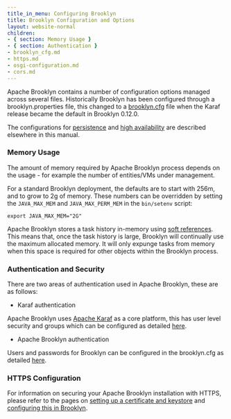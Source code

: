 ```yaml
---
title_in_menu: Configuring Brooklyn
title: Brooklyn Configuration and Options
layout: website-normal
children:
- { section: Memory Usage }
- { section: Authentication }
- brooklyn_cfg.md
- https.md
- osgi-configuration.md
- cors.md
---
```


Apache Brooklyn contains a number of configuration options managed across several files. 
Historically Brooklyn has been configured through a brooklyn.properties file, this changed 
to a [brooklyn.cfg](brooklyn_cfg.html) file when the Karaf release became the default in Brooklyn 0.12.0.

The configurations for [persistence](../persistence/index.html) and [high availability](../high-availability/index.html) are described
elsewhere in this manual.

### Memory Usage

The amount of memory required by Apache Brooklyn process depends on the usage - for example the number of entities/VMs under management.

For a standard Brooklyn deployment, the defaults are to start with 256m, and to grow to 2g of memory. These numbers can be overridden 
by setting the `JAVA_MAX_MEM` and `JAVA_MAX_PERM_MEM` in the `bin/setenv` script:

    export JAVA_MAX_MEM="2G"

Apache Brooklyn stores a task history in-memory using [soft references](http://docs.oracle.com/javase/7/docs/api/java/lang/ref/SoftReference.html). 
This means that, once the task history is large, Brooklyn will continually use the maximum allocated memory. It will 
only expunge tasks from memory when this space is required for other objects within the Brooklyn process.

### Authentication and Security

There are two areas of authentication used in Apache Brooklyn, these are as follows:

* Karaf authentication

Apache Brooklyn uses [Apache Karaf](https://karaf.apache.org) as a core platform, this has user level security and
groups which can be configured as detailed [here](https://karaf.apache.org/manual/latest/security#_users_groups_roles_and_passwords).

* Apache Brooklyn authentication

Users and passwords for Brooklyn can be configured in the brooklyn.cfg as detailed [here](brooklyn_cfg.html#authentication).

### HTTPS Configuration

For information on securing your Apache Brooklyn installation with HTTPS, please refer to the pages on [setting up a certificate and keystore](https.html) and 
[configuring this in Brooklyn](osgi-configuration.html#https-configuration).